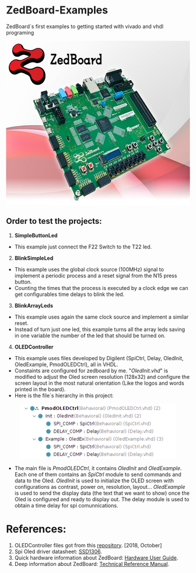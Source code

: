 # ZedBoard-Examples

ZedBoard´s first examples to getting started with vivado and vhdl programing

<p align="center">
  <img width="600" height="449" src="https://github.com/AndresCasasola/ZedBoard-Examples/raw/master/Resources/Images/zedboard.jpg">
</p>

## Order to test the projects:

1. **SimpleButtonLed**
- This example just connect the F22 Switch to the T22 led.

2. **BlinkSimpleLed**
- This example uses the global clock source (100MHz) signal to implement a periodic process and a reset signal from the N15 press button.
- Counting the times that the process is executed by a clock edge we can get configurables time delays to blink the led.

3. **BlinkArrayLeds**
- This example uses again the same clock source and implement a similar reset.
- Instead of turn just one led, this example turns all the array leds saving in one variable the number of the led that should be turned on.

4. **OLEDController**
- This example uses files developed by Digilent (SpiCtrl, Delay, OledInit, OledExample, PmodOLEDCtrl),  all in VHDL. 
- Constaints are configured for zedboard by me. "*OledInit.vhd*" is modified to adjust the Oled screen resolution (128x32) and configure the screen layout in the most natural orientation (Like the logos and words printed in the board).
- Here is the file´s hierarchy in this project:

<p align="center">
  <img width="428" height="151" src="https://github.com/AndresCasasola/ZedBoard-Examples/raw/master/Resources/Images/oled_hierarchy.png">
</p>

- The main file is *PmodOLEDCtrl*, it contains *OledInit* and *OledExample*. Each one of them contains an *SpiCtrl* module to send commands and data to the Oled. *OledInit* is used to initialize the OLED screen with configurations as contrast, power on, resolution, layout... *OledExample* is used to send the display data (the text that we want to show) once the Oled is configured and ready to display out. The delay module is used to obtain a time delay for spi comunnications.



# References:

1. OLEDController files got from this [repository](https://github.com/faab64/OLED_on_ZedBoard). [2018, October]
2. Spi Oled driver datasheet: [SSD1306](https://github.com/AndresCasasola/ZedBoard-Examples/raw/master/Resources/Documentation/SSD1306_Datasheet_for_096_OLED.pdf).
3. Quick hardware information about ZedBoard: [Hardware User Guide](https://github.com/AndresCasasola/ZedBoard-Examples/raw/master/Resources/Documentation/zedboard_ug.pdf).
4. Deep information about ZedBoard: [Technical Reference Manual](https://github.com/AndresCasasola/ZedBoard-Examples/raw/master/Resources/Documentation/ug585-Zynq-7000-Technical_Reference_Manual.pdf).



